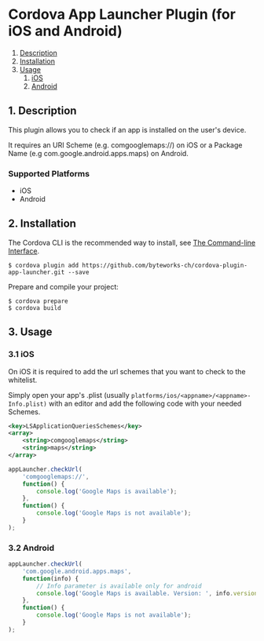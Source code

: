 # Cordova App Launcher Plugin (for iOS and Android)

1. [Description](https://github.com/byteworks-ch/cordova-plugin-app-launcher#1-description)
2. [Installation](https://github.com/byteworks-ch/cordova-plugin-app-launcher#2-installation)
3. [Usage](https://github.com/byteworks-ch/cordova-plugin-app-launcher#3-usage)
	1. [iOS](https://github.com/byteworks-ch/cordova-plugin-app-launcher#ios)
	2. [Android](https://github.com/byteworks-ch/cordova-plugin-app-launcher#android)


## 1. Description

This plugin allows you to check if an app is installed on the user's device.

It requires an URI Scheme (e.g. comgooglemaps://) on iOS or a Package Name (e.g com.google.android.apps.maps) on Android.


### Supported Platforms

* iOS
* Android

## 2. Installation

The Cordova CLI is the recommended way to install, see [The Command-line Interface](https://cordova.apache.org/docs/en/latest/reference/cordova-cli/index.html). 

```
$ cordova plugin add https://github.com/byteworks-ch/cordova-plugin-app-launcher.git --save
```

Prepare and compile your project:
```
$ cordova prepare
$ cordova build
```


## 3. Usage

### 3.1 iOS

On iOS it is required to add the url schemes that you want to check to the whitelist.

Simply open your app's .plist (usually `platforms/ios/<appname>/<appname>-Info.plist)` with an editor and add the following code with your needed Schemes.

```xml
<key>LSApplicationQueriesSchemes</key>
<array>
    <string>comgooglemaps</string>
    <string>maps</string>
</array>
```

```javascript
appLauncher.checkUrl(
    'comgooglemaps://',
    function() {
        console.log('Google Maps is available');
    },
    function() {
        console.log('Google Maps is not available');
    }
);
```

### 3.2 Android

```javascript
appLauncher.checkUrl(
    'com.google.android.apps.maps',
    function(info) {
        // Info parameter is available only for android
        console.log('Google Maps is available. Version: ', info.version);
    },
    function() {
        console.log('Google Maps is not available');
    }
);
```
